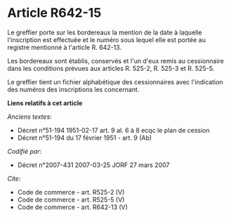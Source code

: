 # Article R642-15

Le greffier porte sur les bordereaux la mention de la date à laquelle l'inscription est effectuée et le numéro sous lequel
elle est portée au registre mentionné à l'article R. 642-13. 

Les bordereaux sont établis, conservés et l'un d'eux remis au cessionnaire dans les conditions prévues aux articles R. 525-2,
R. 525-3 et R. 525-5. 

Le greffier tient un fichier alphabétique des cessionnaires avec l'indication des numéros des inscriptions les concernant.

**Liens relatifs à cet article**

_Anciens textes_:

  - Décret n°51-194 1951-02-17 art. 9 al. 6 à 8 ecqc le plan de cession
  - Décret n°51-194 du 17 février 1951 - art. 9 (Ab)

_Codifié par_:

  - Décret n°2007-431 2007-03-25 JORF 27 mars 2007

_Cite_:

  - Code de commerce - art. R525-2 (V)
  - Code de commerce - art. R525-5 (V)
  - Code de commerce - art. R642-13 (V)
